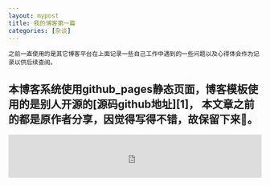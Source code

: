 ```yaml
---
layout: mypost
title: 我的博客第一篇
categories: [杂谈]
---
```

    之前一直使用的是其它博客平台在上面记录一些自己工作中遇到的一些问题以及心得体会作为记录以供后续查阅。
本博客系统使用github_pages静态页面，博客模板使用的是别人开源的[源码github地址][1]，
本文章之前的都是原作者分享，因觉得写得不错，故保留下来🙂。
----------------------
<iframe src="https://music.migu.cn/v3/music/song/60054704518" frameborder="0" width="100%" height="86px" ></iframe>
